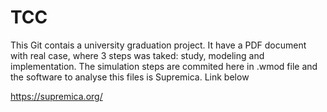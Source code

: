 # TCC

This Git contais a university graduation project. It have a PDF document with real case, where 3 steps was taked: study, modeling and implementation. The simulation steps are commited here in .wmod file and the software to analyse this files is Supremica. Link below

https://supremica.org/
